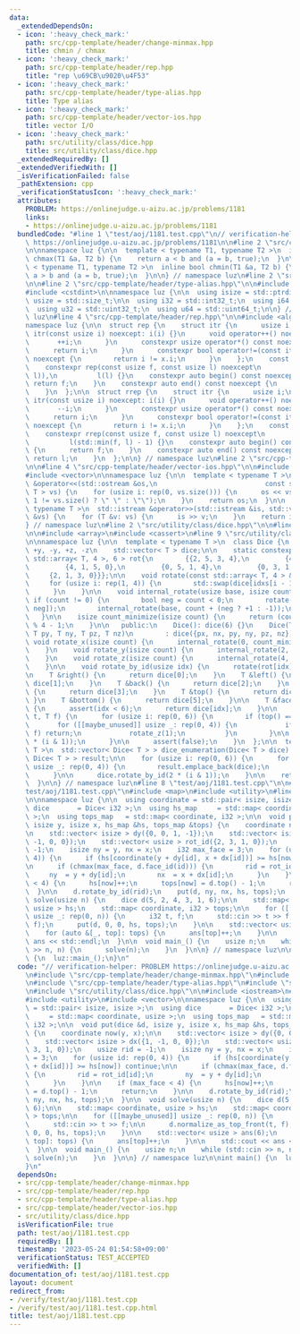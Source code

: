 ```yaml
---
data:
  _extendedDependsOn:
  - icon: ':heavy_check_mark:'
    path: src/cpp-template/header/change-minmax.hpp
    title: chmin / chmax
  - icon: ':heavy_check_mark:'
    path: src/cpp-template/header/rep.hpp
    title: "rep \u69CB\u9020\u4F53"
  - icon: ':heavy_check_mark:'
    path: src/cpp-template/header/type-alias.hpp
    title: Type alias
  - icon: ':heavy_check_mark:'
    path: src/cpp-template/header/vector-ios.hpp
    title: vector I/O
  - icon: ':heavy_check_mark:'
    path: src/utility/class/dice.hpp
    title: src/utility/class/dice.hpp
  _extendedRequiredBy: []
  _extendedVerifiedWith: []
  _isVerificationFailed: false
  _pathExtension: cpp
  _verificationStatusIcon: ':heavy_check_mark:'
  attributes:
    PROBLEM: https://onlinejudge.u-aizu.ac.jp/problems/1181
    links:
    - https://onlinejudge.u-aizu.ac.jp/problems/1181
  bundledCode: "#line 1 \"test/aoj/1181.test.cpp\"\n// verification-helper: PROBLEM\
    \ https://onlinejudge.u-aizu.ac.jp/problems/1181\n\n#line 2 \"src/cpp-template/header/change-minmax.hpp\"\
    \n\nnamespace luz {\n\n  template < typename T1, typename T2 >\n  inline bool\
    \ chmax(T1 &a, T2 b) {\n    return a < b and (a = b, true);\n  }\n\n  template\
    \ < typename T1, typename T2 >\n  inline bool chmin(T1 &a, T2 b) {\n    return\
    \ a > b and (a = b, true);\n  }\n\n} // namespace luz\n#line 2 \"src/cpp-template/header/rep.hpp\"\
    \n\n#line 2 \"src/cpp-template/header/type-alias.hpp\"\n\n#include <cstddef>\n\
    #include <cstdint>\n\nnamespace luz {\n\n  using isize = std::ptrdiff_t;\n  using\
    \ usize = std::size_t;\n\n  using i32 = std::int32_t;\n  using i64 = std::int64_t;\n\
    \  using u32 = std::uint32_t;\n  using u64 = std::uint64_t;\n\n} // namespace\
    \ luz\n#line 4 \"src/cpp-template/header/rep.hpp\"\n\n#include <algorithm>\n\n\
    namespace luz {\n\n  struct rep {\n    struct itr {\n      usize i;\n      constexpr\
    \ itr(const usize i) noexcept: i(i) {}\n      void operator++() noexcept {\n \
    \       ++i;\n      }\n      constexpr usize operator*() const noexcept {\n  \
    \      return i;\n      }\n      constexpr bool operator!=(const itr x) const\
    \ noexcept {\n        return i != x.i;\n      }\n    };\n    const itr f, l;\n\
    \    constexpr rep(const usize f, const usize l) noexcept\n        : f(std::min(f,\
    \ l)),\n          l(l) {}\n    constexpr auto begin() const noexcept {\n     \
    \ return f;\n    }\n    constexpr auto end() const noexcept {\n      return l;\n\
    \    }\n  };\n\n  struct rrep {\n    struct itr {\n      usize i;\n      constexpr\
    \ itr(const usize i) noexcept: i(i) {}\n      void operator++() noexcept {\n \
    \       --i;\n      }\n      constexpr usize operator*() const noexcept {\n  \
    \      return i;\n      }\n      constexpr bool operator!=(const itr x) const\
    \ noexcept {\n        return i != x.i;\n      }\n    };\n    const itr f, l;\n\
    \    constexpr rrep(const usize f, const usize l) noexcept\n        : f(l - 1),\n\
    \          l(std::min(f, l) - 1) {}\n    constexpr auto begin() const noexcept\
    \ {\n      return f;\n    }\n    constexpr auto end() const noexcept {\n     \
    \ return l;\n    }\n  };\n\n} // namespace luz\n#line 2 \"src/cpp-template/header/vector-ios.hpp\"\
    \n\n#line 4 \"src/cpp-template/header/vector-ios.hpp\"\n\n#include <iostream>\n\
    #include <vector>\n\nnamespace luz {\n\n  template < typename T >\n  std::ostream\
    \ &operator<<(std::ostream &os,\n                           const std::vector<\
    \ T > vs) {\n    for (usize i: rep(0, vs.size())) {\n      os << vs[i] << (i +\
    \ 1 != vs.size() ? \" \" : \"\");\n    }\n    return os;\n  }\n\n  template <\
    \ typename T >\n  std::istream &operator>>(std::istream &is, std::vector< T >\
    \ &vs) {\n    for (T &v: vs) {\n      is >> v;\n    }\n    return is;\n  }\n\n\
    } // namespace luz\n#line 2 \"src/utility/class/dice.hpp\"\n\n#line 5 \"src/utility/class/dice.hpp\"\
    \n\n#include <array>\n#include <cassert>\n#line 9 \"src/utility/class/dice.hpp\"\
    \n\nnamespace luz {\n\n  template < typename T >\n  class Dice {\n    // +x, -x,\
    \ +y, -y, +z, -z\n    std::vector< T > dice;\n\n    static constexpr std::array<\
    \ std::array< T, 4 >, 6 > rot{\n        {{2, 5, 3, 4},\n         {4, 3, 5, 2},\n\
    \         {4, 1, 5, 0},\n         {0, 5, 1, 4},\n         {0, 3, 1, 2},\n    \
    \     {2, 1, 3, 0}}};\n\n    void rotate(const std::array< T, 4 > &idxs) {\n \
    \     for (usize i: rep(1, 4)) {\n        std::swap(dice[idxs[i - 1]], dice[idxs[i]]);\n\
    \      }\n    }\n\n    void internal_rotate(usize base, isize count) {\n     \
    \ if (count != 0) {\n        bool neg = count < 0;\n        rotate(rot[base +\
    \ neg]);\n        internal_rotate(base, count + (neg ? +1 : -1));\n      }\n \
    \   }\n\n    isize count_minimize(isize count) {\n      return (count % 4 + 5)\
    \ % 4 - 1;\n    }\n\n   public:\n    Dice(): dice(6) {}\n    Dice(T px, T nx,\
    \ T py, T ny, T pz, T nz)\n        : dice({px, nx, py, ny, pz, nz}) {}\n\n   \
    \ void rotate_x(isize count) {\n      internal_rotate(0, count_minimize(count));\n\
    \    }\n    void rotate_y(isize count) {\n      internal_rotate(2, count_minimize(count));\n\
    \    }\n    void rotate_z(isize count) {\n      internal_rotate(4, count_minimize(count));\n\
    \    }\n\n    void rotate_by_id(usize idx) {\n      rotate(rot[idx]);\n    }\n\
    \n    T &right() {\n      return dice[0];\n    }\n    T &left() {\n      return\
    \ dice[1];\n    }\n    T &back() {\n      return dice[2];\n    }\n    T &front()\
    \ {\n      return dice[3];\n    }\n    T &top() {\n      return dice[4];\n   \
    \ }\n    T &bottom() {\n      return dice[5];\n    }\n\n    T &face_id(usize idx)\
    \ {\n      assert(idx < 6);\n      return dice[idx];\n    }\n\n    void normalize_as_top_front(T\
    \ t, T f) {\n      for (usize i: rep(0, 6)) {\n        if (top() == t) {\n   \
    \       for ([[maybe_unused]] usize _: rep(0, 4)) {\n            if (front() ==\
    \ f) return;\n            rotate_z(1);\n          }\n        }\n\n        rotate_by_id(2\
    \ * (i & 1));\n      }\n\n      assert(false);\n    }\n  };\n\n  template < typename\
    \ T >\n  std::vector< Dice< T > > dice_enumeration(Dice< T > dice) {\n    std::vector<\
    \ Dice< T > > result;\n\n    for (usize i: rep(0, 6)) {\n      for ([[maybe_unused]]\
    \ usize _: rep(0, 4)) {\n        result.emplace_back(dice);\n        dice.rotate_z(1);\n\
    \      }\n\n      dice.rotate_by_id(2 * (i & 1));\n    }\n\n    return result;\n\
    \  }\n\n} // namespace luz\n#line 8 \"test/aoj/1181.test.cpp\"\n\n#line 10 \"\
    test/aoj/1181.test.cpp\"\n#include <map>\n#include <utility>\n#line 13 \"test/aoj/1181.test.cpp\"\
    \n\nnamespace luz {\n\n  using coordinate = std::pair< isize, isize >;\n  using\
    \ dice       = Dice< i32 >;\n  using hs_map     = std::map< coordinate, usize\
    \ >;\n  using tops_map   = std::map< coordinate, i32 >;\n\n  void put(dice &d,\
    \ isize y, isize x, hs_map &hs, tops_map &tops) {\n    coordinate now(y, x);\n\
    \n    std::vector< isize > dy({0, 0, 1, -1});\n    std::vector< isize > dx({1,\
    \ -1, 0, 0});\n    std::vector< usize > rot_id({2, 3, 1, 0});\n    usize rid =\
    \ -1;\n    isize ny = y, nx = x;\n    i32 max_face = 3;\n    for (usize id: rep(0,\
    \ 4)) {\n      if (hs[coordinate(y + dy[id], x + dx[id])] >= hs[now]) continue;\n\
    \n      if (chmax(max_face, d.face_id(id))) {\n        rid = rot_id[id];\n   \
    \     ny  = y + dy[id];\n        nx  = x + dx[id];\n      }\n    }\n\n    if (max_face\
    \ < 4) {\n      hs[now]++;\n      tops[now] = d.top() - 1;\n      return;\n  \
    \  }\n\n    d.rotate_by_id(rid);\n    put(d, ny, nx, hs, tops);\n  }\n\n  void\
    \ solve(usize n) {\n    dice d(5, 2, 4, 3, 1, 6);\n\n    std::map< coordinate,\
    \ usize > hs;\n    std::map< coordinate, i32 > tops;\n\n    for ([[maybe_unused]]\
    \ usize _: rep(0, n)) {\n      i32 t, f;\n      std::cin >> t >> f;\n\n      d.normalize_as_top_front(t,\
    \ f);\n      put(d, 0, 0, hs, tops);\n    }\n\n    std::vector< usize > ans(6);\n\
    \    for (auto &[_, top]: tops) {\n      ans[top]++;\n    }\n\n    std::cout <<\
    \ ans << std::endl;\n  }\n\n  void main_() {\n    usize n;\n    while (std::cin\
    \ >> n, n) {\n      solve(n);\n    }\n  }\n\n} // namespace luz\n\nint main()\
    \ {\n  luz::main_();\n}\n"
  code: "// verification-helper: PROBLEM https://onlinejudge.u-aizu.ac.jp/problems/1181\n\
    \n#include \"src/cpp-template/header/change-minmax.hpp\"\n#include \"src/cpp-template/header/rep.hpp\"\
    \n#include \"src/cpp-template/header/type-alias.hpp\"\n#include \"src/cpp-template/header/vector-ios.hpp\"\
    \n#include \"src/utility/class/dice.hpp\"\n\n#include <iostream>\n#include <map>\n\
    #include <utility>\n#include <vector>\n\nnamespace luz {\n\n  using coordinate\
    \ = std::pair< isize, isize >;\n  using dice       = Dice< i32 >;\n  using hs_map\
    \     = std::map< coordinate, usize >;\n  using tops_map   = std::map< coordinate,\
    \ i32 >;\n\n  void put(dice &d, isize y, isize x, hs_map &hs, tops_map &tops)\
    \ {\n    coordinate now(y, x);\n\n    std::vector< isize > dy({0, 0, 1, -1});\n\
    \    std::vector< isize > dx({1, -1, 0, 0});\n    std::vector< usize > rot_id({2,\
    \ 3, 1, 0});\n    usize rid = -1;\n    isize ny = y, nx = x;\n    i32 max_face\
    \ = 3;\n    for (usize id: rep(0, 4)) {\n      if (hs[coordinate(y + dy[id], x\
    \ + dx[id])] >= hs[now]) continue;\n\n      if (chmax(max_face, d.face_id(id)))\
    \ {\n        rid = rot_id[id];\n        ny  = y + dy[id];\n        nx  = x + dx[id];\n\
    \      }\n    }\n\n    if (max_face < 4) {\n      hs[now]++;\n      tops[now]\
    \ = d.top() - 1;\n      return;\n    }\n\n    d.rotate_by_id(rid);\n    put(d,\
    \ ny, nx, hs, tops);\n  }\n\n  void solve(usize n) {\n    dice d(5, 2, 4, 3, 1,\
    \ 6);\n\n    std::map< coordinate, usize > hs;\n    std::map< coordinate, i32\
    \ > tops;\n\n    for ([[maybe_unused]] usize _: rep(0, n)) {\n      i32 t, f;\n\
    \      std::cin >> t >> f;\n\n      d.normalize_as_top_front(t, f);\n      put(d,\
    \ 0, 0, hs, tops);\n    }\n\n    std::vector< usize > ans(6);\n    for (auto &[_,\
    \ top]: tops) {\n      ans[top]++;\n    }\n\n    std::cout << ans << std::endl;\n\
    \  }\n\n  void main_() {\n    usize n;\n    while (std::cin >> n, n) {\n     \
    \ solve(n);\n    }\n  }\n\n} // namespace luz\n\nint main() {\n  luz::main_();\n\
    }\n"
  dependsOn:
  - src/cpp-template/header/change-minmax.hpp
  - src/cpp-template/header/rep.hpp
  - src/cpp-template/header/type-alias.hpp
  - src/cpp-template/header/vector-ios.hpp
  - src/utility/class/dice.hpp
  isVerificationFile: true
  path: test/aoj/1181.test.cpp
  requiredBy: []
  timestamp: '2023-05-24 01:54:58+09:00'
  verificationStatus: TEST_ACCEPTED
  verifiedWith: []
documentation_of: test/aoj/1181.test.cpp
layout: document
redirect_from:
- /verify/test/aoj/1181.test.cpp
- /verify/test/aoj/1181.test.cpp.html
title: test/aoj/1181.test.cpp
---
```

